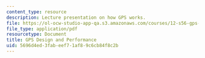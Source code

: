 ```yaml
---
content_type: resource
description: Lecture presentation on how GPS works.
file: https://ol-ocw-studio-app-qa.s3.amazonaws.com/courses/12-s56-gps-where-are-you-fall-2008/5696d4ed3fabeef71af89c6cb84f8c2b_sem04.pdf
file_type: application/pdf
resourcetype: Document
title: GPS Design and Performance
uid: 5696d4ed-3fab-eef7-1af8-9c6cb84f8c2b
---
```

